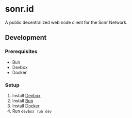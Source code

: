 # sonr.id

A public decentralized web node client for the Sonr Network.

## Development

### Prerequisites

- Bun
- Devbox
- Docker

### Setup

1. Install [Devbox](https://github.com/jetpack-io/devbox)
2. Install [Bun](https://bun.sh/docs/installation)
3. Install [Docker](https://docs.docker.com/get-docker/)
4. Run `devbox run dev`

